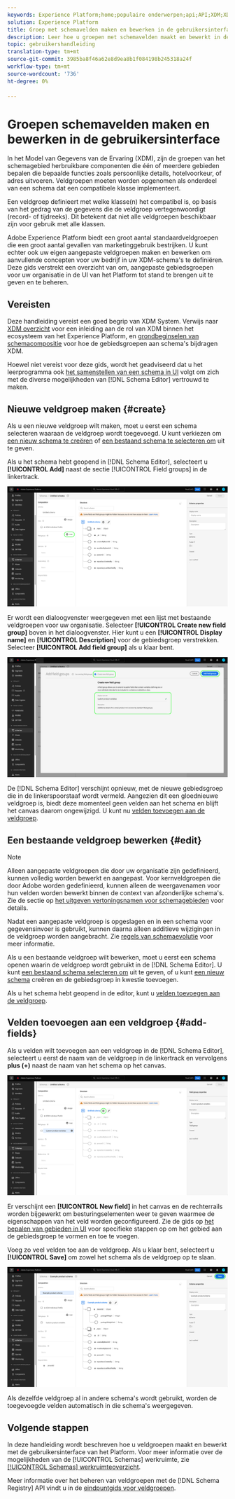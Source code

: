 ```yaml
---
keywords: Experience Platform;home;populaire onderwerpen;api;API;XDM;XDM systeem;ervaringsgegevensmodel;gegevensmodel;ui;werkruimte;veldgroep;veldgroepen;
solution: Experience Platform
title: Groep met schemavelden maken en bewerken in de gebruikersinterface
description: Leer hoe u groepen met schemavelden maakt en bewerkt in de gebruikersinterface van het Experience Platform.
topic: gebruikershandleiding
translation-type: tm+mt
source-git-commit: 3985ba8f46a62e8d9ea8b1f084198b245318a24f
workflow-type: tm+mt
source-wordcount: '736'
ht-degree: 0%

---
```



# Groepen schemavelden maken en bewerken in de gebruikersinterface

In het Model van Gegevens van de Ervaring (XDM), zijn de groepen van het schemagebied herbruikbare componenten die één of meerdere gebieden bepalen die bepaalde functies zoals persoonlijke details, hotelvoorkeur, of adres uitvoeren. Veldgroepen moeten worden opgenomen als onderdeel van een schema dat een compatibele klasse implementeert.

Een veldgroep definieert met welke klasse(n) het compatibel is, op basis van het gedrag van de gegevens die de veldgroep vertegenwoordigt (record- of tijdreeks). Dit betekent dat niet alle veldgroepen beschikbaar zijn voor gebruik met alle klassen.

Adobe Experience Platform biedt een groot aantal standaardveldgroepen die een groot aantal gevallen van marketinggebruik bestrijken. U kunt echter ook uw eigen aangepaste veldgroepen maken en bewerken om aanvullende concepten voor uw bedrijf in uw XDM-schema&#39;s te definiëren. Deze gids verstrekt een overzicht van om, aangepaste gebiedsgroepen voor uw organisatie in de UI van het Platform tot stand te brengen uit te geven en te beheren.

## Vereisten

Deze handleiding vereist een goed begrip van XDM System. Verwijs naar [XDM overzicht](../../home.md) voor een inleiding aan de rol van XDM binnen het ecosysteem van het Experience Platform, en [grondbeginselen van schemacompositie](../../schema/composition.md) voor hoe de gebiedsgroepen aan schema&#39;s bijdragen XDM.

Hoewel niet vereist voor deze gids, wordt het geadviseerd dat u het leerprogramma ook [het samenstellen van een schema in UI](../../tutorials/create-schema-ui.md) volgt om zich met de diverse mogelijkheden van [!DNL Schema Editor] vertrouwd te maken.

## Nieuwe veldgroep maken {#create}

Als u een nieuwe veldgroep wilt maken, moet u eerst een schema selecteren waaraan de veldgroep wordt toegevoegd. U kunt verkiezen om [een nieuw schema te creëren](./schemas.md#create) of [een bestaand schema te selecteren om](./schemas.md#edit) uit te geven.

Als u het schema hebt geopend in [!DNL Schema Editor], selecteert u **[!UICONTROL Add]** naast de sectie [!UICONTROL Field groups] in de linkertrack.

![](../../images/ui/resources/field-groups/add-field-group.png)

Er wordt een dialoogvenster weergegeven met een lijst met bestaande veldgroepen voor uw organisatie. Selecteer **[!UICONTROL Create new field group]** boven in het dialoogvenster. Hier kunt u een **[!UICONTROL Display name]** en **[!UICONTROL Description]** voor de gebiedsgroep verstrekken. Selecteer **[!UICONTROL Add field group]** als u klaar bent.

![](../../images/ui/resources/field-groups/create-field-group.png)

De [!DNL Schema Editor] verschijnt opnieuw, met de nieuwe gebiedsgroep die in de linkerspoorstaaf wordt vermeld. Aangezien dit een gloednieuwe veldgroep is, biedt deze momenteel geen velden aan het schema en blijft het canvas daarom ongewijzigd. U kunt nu [velden toevoegen aan de veldgroep](#add-fields).

## Een bestaande veldgroep bewerken {#edit}

>[!NOTE]
>
>Alleen aangepaste veldgroepen die door uw organisatie zijn gedefinieerd, kunnen volledig worden bewerkt en aangepast. Voor kernveldgroepen die door Adobe worden gedefinieerd, kunnen alleen de weergavenamen voor hun velden worden bewerkt binnen de context van afzonderlijke schema&#39;s. Zie de sectie op [het uitgeven vertoningsnamen voor schemagebieden](./schemas.md#display-names) voor details.
>
>Nadat een aangepaste veldgroep is opgeslagen en in een schema voor gegevensinvoer is gebruikt, kunnen daarna alleen additieve wijzigingen in de veldgroep worden aangebracht. Zie [regels van schemaevolutie](../../schema/composition.md#evolution) voor meer informatie.

Als u een bestaande veldgroep wilt bewerken, moet u eerst een schema openen waarin de veldgroep wordt gebruikt in de [!DNL Schema Editor]. U kunt [een bestaand schema selecteren om](./schemas.md#edit) uit te geven, of u kunt [een nieuw schema](./schemas.md#create) creëren en de gebiedsgroep in kwestie toevoegen.

Als u het schema hebt geopend in de editor, kunt u [velden toevoegen aan de veldgroep](#add-fields).

## Velden toevoegen aan een veldgroep {#add-fields}

Als u velden wilt toevoegen aan een veldgroep in de [!DNL Schema Editor], selecteert u eerst de naam van de veldgroep in de linkertrack en vervolgens **plus (+)** naast de naam van het schema op het canvas.

![](../../images/ui/resources/field-groups/add-field.png)

Er verschijnt een **[!UICONTROL New field]** in het canvas en de rechterrails worden bijgewerkt om besturingselementen weer te geven waarmee de eigenschappen van het veld worden geconfigureerd. Zie de gids op [het bepalen van gebieden in UI](../fields/overview.md#define) voor specifieke stappen op om het gebied aan de gebiedsgroep te vormen en toe te voegen.

Voeg zo veel velden toe aan de veldgroep. Als u klaar bent, selecteert u **[!UICONTROL Save]** om zowel het schema als de veldgroep op te slaan.

![](../../images/ui/resources/field-groups/complete-field-group.png)

Als dezelfde veldgroep al in andere schema&#39;s wordt gebruikt, worden de toegevoegde velden automatisch in die schema&#39;s weergegeven.

## Volgende stappen

In deze handleiding wordt beschreven hoe u veldgroepen maakt en bewerkt met de gebruikersinterface van het Platform. Voor meer informatie over de mogelijkheden van de [!UICONTROL Schemas] werkruimte, zie [[!UICONTROL Schemas] werkruimteoverzicht](../overview.md).

Meer informatie over het beheren van veldgroepen met de [!DNL Schema Registry] API vindt u in de [eindpuntgids voor veldgroepen](../../api/field-groups.md).